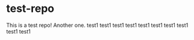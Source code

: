 # test-repo
This is a test repo!
Another one.
test1
test1
test1
test1
test1
test1
test1
test1
test1
test1
